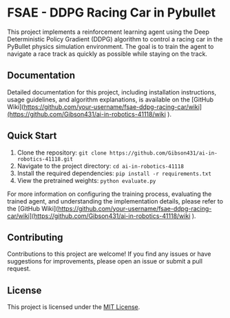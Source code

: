 # FSAE - DDPG Racing Car in Pybullet

This project implements a reinforcement learning agent using the Deep Deterministic Policy Gradient (DDPG) algorithm to control a racing car in the PyBullet physics simulation environment. The goal is to train the agent to navigate a race track as quickly as possible while staying on the track.

## Documentation

Detailed documentation for this project, including installation instructions, usage guidelines, and algorithm explanations, is available on the [GitHub Wiki](https://github.com/your-username/fsae-ddpg-racing-car/wiki](https://github.com/Gibson431/ai-in-robotics-41118/wiki ).

## Quick Start

1. Clone the repository: `git clone https://github.com/Gibson431/ai-in-robotics-41118.git`
2. Navigate to the project directory: `cd ai-in-robotics-41118`
3. Install the required dependencies: `pip install -r requirements.txt`
4. View the pretrained weights: `python evaluate.py`

For more information on configuring the training process, evaluating the trained agent, and understanding the implementation details, please refer to the [GitHub Wiki](https://github.com/your-username/fsae-ddpg-racing-car/wiki](https://github.com/Gibson431/ai-in-robotics-41118/wiki ).

## Contributing

Contributions to this project are welcome! If you find any issues or have suggestions for improvements, please open an issue or submit a pull request.

## License

This project is licensed under the [MIT License](https://github.com/your-username/fsae-ddpg-racing-car/blob/main/LICENSE).
